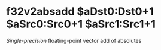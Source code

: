 # f32v2absadd $aDst0:Dst0+1 $aSrc0:Src0+1 $aSrc1:Src1+1

*Single-precision* floating-point vector add of absolutes
